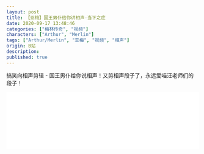 ```yaml
---
layout: post
title: 【亚梅】国王男仆给你讲相声-当下之症
date: 2020-09-17 13:48:46
categories: ["梅林传奇", "视频"]
characters: ["Arthur", "Merlin"]
tags: ["Arthur/Merlin", "亚梅", "视频", "相声"]
origin: B站
description: 
published: true
---
```


搞笑向相声剪辑 - 国王男仆给你说相声！又剪相声段子了，永远爱喵汪老师们的段子！
<br>
<iframe width="100%" src="//player.bilibili.com/player.html?aid=584590543&bvid=BV1wz4y1Z7NC&cid=236361039&page=1" scrolling="no" border="0" frameborder="no" framespacing="0" allowfullscreen="true"> </iframe>
